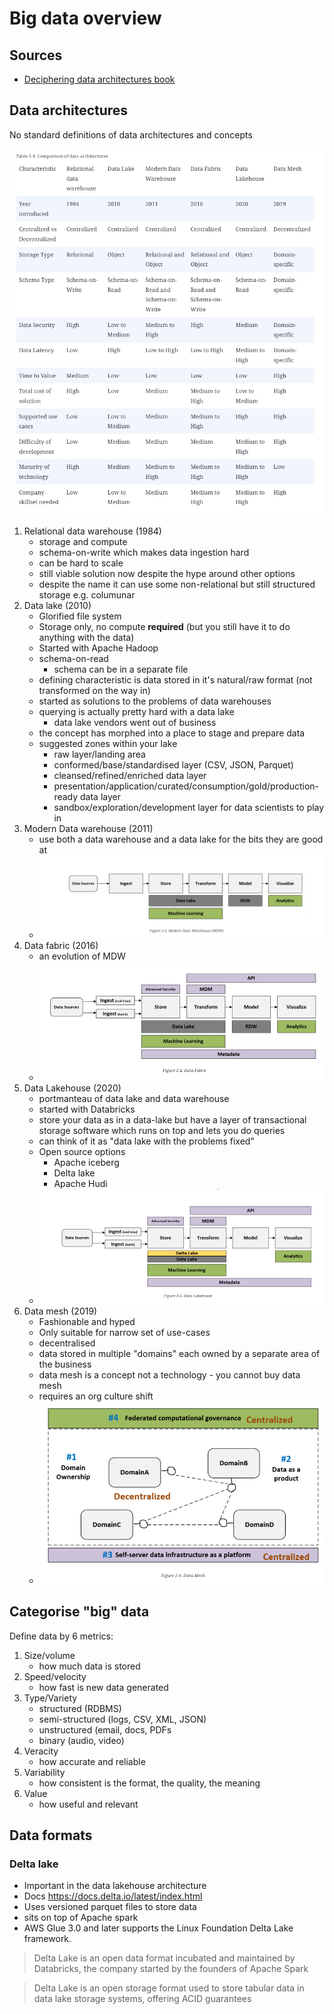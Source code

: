 # Big data overview

## Sources

-   [Deciphering data architectures book](https://learning.oreilly.com/library/view/deciphering-data-architectures/9781098150754/)

## Data architectures

No standard definitions of data architectures and concepts

![Data architectures](./data-architectures-compared.png)

1. Relational data warehouse (1984)
    - storage and compute
    - schema-on-write which makes data ingestion hard
    - can be hard to scale
    - still viable solution now despite the hype around other options
    - despite the name it can use some non-relational but still structured storage e.g. columunar
1. Data lake (2010)
    - Glorified file system
    - Storage only, no compute **required** (but you still have it to do anything with the data)
    - Started with Apache Hadoop
    - schema-on-read
        - schema can be in a separate file
    - defining characteristic is data stored in it's natural/raw format (not transformed on the way in)
    - started as solutions to the problems of data warehouses
    - querying is actually pretty hard with a data lake
        - data lake vendors went out of business
    - the concept has morphed into a place to stage and prepare data
    - suggested zones within your lake
        - raw layer/landing area
        - conformed/base/standardised layer (CSV, JSON, Parquet)
        - cleansed/refined/enriched data layer
        - presentation/application/curated/consumption/gold/production-ready data layer
        - sandbox/exploration/development layer for data scientists to play in
1. Modern Data warehouse (2011)
    - use both a data warehouse and a data lake for the bits they are good at
    - ![Modern data warehouse](./modern-data-warehouse.png)
1. Data fabric (2016)
    - an evolution of MDW
    - ![Data fabric](data-fabric.png)
1. Data Lakehouse (2020)
    - portmanteau of data lake and data warehouse
    - started with Databricks
    - store your data as in a data-lake but have a layer of transactional storage software which runs on top and lets you do queries
    - can think of it as "data lake with the problems fixed"
    - Open source options
        - Apache iceberg
        - Delta lake
        - Apache Hudi
    - ![Data lakehouse](data-lakehouse.png)
1. Data mesh (2019)
    - Fashionable and hyped
    - Only suitable for narrow set of use-cases
    - decentralised
    - data stored in multiple "domains" each owned by a separate area of the business
    - data mesh is a concept not a technology - you cannot buy data mesh
    - requires an org culture shift
    - ![Data mesh](data-mesh.png)

## Categorise "big" data

Define data by 6 metrics:

1. Size/volume
    - how much data is stored
2. Speed/velocity
    - how fast is new data generated
3. Type/Variety
    - structured (RDBMS)
    - semi-structured (logs, CSV, XML, JSON)
    - unstructured (email, docs, PDFs
    - binary (audio, video)
4. Veracity
    - how accurate and reliable
5. Variability
    - how consistent is the format, the quality, the meaning
6. Value
    - how useful and relevant

## Data formats

### Delta lake

-   Important in the data lakehouse architecture
-   Docs https://docs.delta.io/latest/index.html
-   Uses versioned parquet files to store data
-   sits on top of Apache spark
-   AWS Glue 3.0 and later supports the Linux Foundation Delta Lake framework.

> Delta Lake is an open data format incubated and maintained by Databricks, the company started by the founders of Apache Spark

> Delta Lake is an open storage format used to store tabular data in data lake storage systems, offering ACID guarantees
